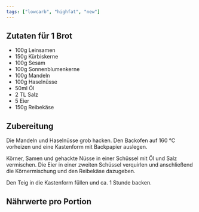 ```yaml
---
tags: ["lowcarb", "highfat", "new"]
---
```


## Zutaten für 1 Brot
- 100g  Leinsamen
- 150g  Kürbiskerne
- 100g  Sesam
- 100g  Sonnenblumenkerne
- 100g  Mandeln
- 100g  Haselnüsse
- 50ml  Öl
- 2 TL  Salz
- 5     Eier
- 150g  Reibekäse

## Zubereitung
Die Mandeln und Haselnüsse grob hacken. Den Backofen auf 160 ℃ vorheizen und eine Kastenform mit Backpapier auslegen.

Körner, Samen und gehackte Nüsse in einer Schüssel mit Öl und Salz vermischen. Die Eier in einer zweiten Schüssel verquirlen und anschließend die Körnermischung und den Reibekäse dazugeben.

Den Teig in die Kastenform füllen und ca. 1 Stunde backen.

## Nährwerte pro Portion
